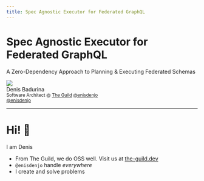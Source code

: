 ```yaml
---
title: Spec Agnostic Executor for Federated GraphQL
---
```


# Spec Agnostic Executor for Federated GraphQL

A Zero-Dependency Approach to Planning & Executing Federated Schemas

<div class="flex flex-items-center gap-sm mt-15">
  <img src="/profile.jpg" class="rounded-full size-15" />
  <div class="flex flex-col">
    <div>Denis Badurina</div>
    <small class="opacity-50">
      Software Architect @ <a href="https://the-guild.dev/">The Guild</a>
    </small>
    <small>
      <grommet-icons-github /> <a href="https://github.com/enisdenjo">@enisdenjo</a>
      <br>
      <grommet-icons-twitter /> <a href="https://github.com/enisdenjo">@enisdenjo</a>
    </small>
  </div>
</div>

<!--
- Hi there, it'sa me
-->

---

# Hi! 👋

I am Denis

- From The Guild, we do OSS well. Visit us at [the-guild.dev](https://the-guild.dev/)
- `@enisdenjo` handle _everywhere_
- I create and solve problems
